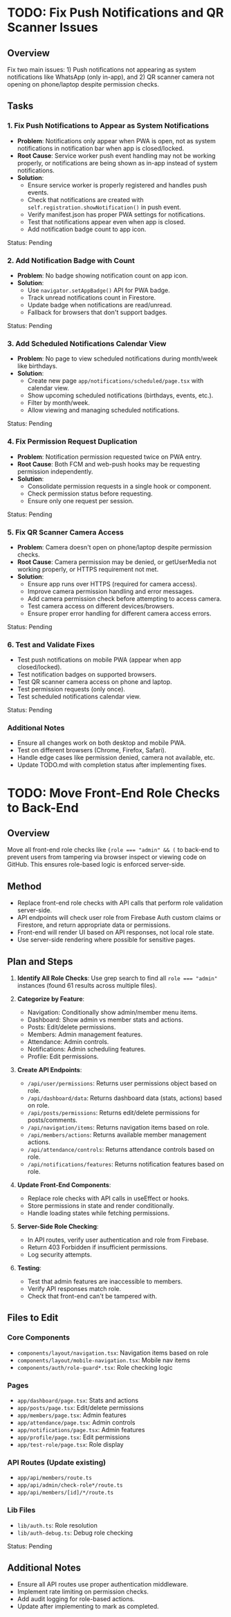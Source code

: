 # TODO: Fix Push Notifications and QR Scanner Issues

## Overview

Fix two main issues: 1) Push notifications not appearing as system notifications like WhatsApp (only in-app), and 2) QR scanner camera not opening on phone/laptop despite permission checks.

## Tasks

### 1. Fix Push Notifications to Appear as System Notifications

- **Problem**: Notifications only appear when PWA is open, not as system notifications in notification bar when app is closed/locked.
- **Root Cause**: Service worker push event handling may not be working properly, or notifications are being shown as in-app instead of system notifications.
- **Solution**:
  - Ensure service worker is properly registered and handles push events.
  - Check that notifications are created with `self.registration.showNotification()` in push event.
  - Verify manifest.json has proper PWA settings for notifications.
  - Test that notifications appear even when app is closed.
  - Add notification badge count to app icon.

Status: Pending

### 2. Add Notification Badge with Count

- **Problem**: No badge showing notification count on app icon.
- **Solution**:
  - Use `navigator.setAppBadge()` API for PWA badge.
  - Track unread notifications count in Firestore.
  - Update badge when notifications are read/unread.
  - Fallback for browsers that don't support badges.

Status: Pending

### 3. Add Scheduled Notifications Calendar View

- **Problem**: No page to view scheduled notifications during month/week like birthdays.
- **Solution**:
  - Create new page `app/notifications/scheduled/page.tsx` with calendar view.
  - Show upcoming scheduled notifications (birthdays, events, etc.).
  - Filter by month/week.
  - Allow viewing and managing scheduled notifications.

Status: Pending

### 4. Fix Permission Request Duplication

- **Problem**: Notification permission requested twice on PWA entry.
- **Root Cause**: Both FCM and web-push hooks may be requesting permission independently.
- **Solution**:
  - Consolidate permission requests in a single hook or component.
  - Check permission status before requesting.
  - Ensure only one request per session.

Status: Pending

### 5. Fix QR Scanner Camera Access

- **Problem**: Camera doesn't open on phone/laptop despite permission checks.
- **Root Cause**: Camera permission may be denied, or getUserMedia not working properly, or HTTPS requirement not met.
- **Solution**:
  - Ensure app runs over HTTPS (required for camera access).
  - Improve camera permission handling and error messages.
  - Add camera permission check before attempting to access camera.
  - Test camera access on different devices/browsers.
  - Ensure proper error handling for different camera access errors.

Status: Pending

### 6. Test and Validate Fixes

- Test push notifications on mobile PWA (appear when app closed/locked).
- Test notification badges on supported browsers.
- Test QR scanner camera access on phone and laptop.
- Test permission requests (only once).
- Test scheduled notifications calendar view.

Status: Pending

### Additional Notes

- Ensure all changes work on both desktop and mobile PWA.
- Test on different browsers (Chrome, Firefox, Safari).
- Handle edge cases like permission denied, camera not available, etc.
- Update TODO.md with completion status after implementing fixes.

# TODO: Move Front-End Role Checks to Back-End

## Overview

Move all front-end role checks like `{role === "admin" && (` to back-end to prevent users from tampering via browser inspect or viewing code on GitHub. This ensures role-based logic is enforced server-side.

## Method

- Replace front-end role checks with API calls that perform role validation server-side.
- API endpoints will check user role from Firebase Auth custom claims or Firestore, and return appropriate data or permissions.
- Front-end will render UI based on API responses, not local role state.
- Use server-side rendering where possible for sensitive pages.

## Plan and Steps

1. **Identify All Role Checks**: Use grep search to find all `role === "admin"` instances (found 61 results across multiple files).

2. **Categorize by Feature**:

   - Navigation: Conditionally show admin/member menu items.
   - Dashboard: Show admin vs member stats and actions.
   - Posts: Edit/delete permissions.
   - Members: Admin management features.
   - Attendance: Admin controls.
   - Notifications: Admin scheduling features.
   - Profile: Edit permissions.

3. **Create API Endpoints**:

   - `/api/user/permissions`: Returns user permissions object based on role.
   - `/api/dashboard/data`: Returns dashboard data (stats, actions) based on role.
   - `/api/posts/permissions`: Returns edit/delete permissions for posts/comments.
   - `/api/navigation/items`: Returns navigation items based on role.
   - `/api/members/actions`: Returns available member management actions.
   - `/api/attendance/controls`: Returns attendance controls based on role.
   - `/api/notifications/features`: Returns notification features based on role.

4. **Update Front-End Components**:

   - Replace role checks with API calls in useEffect or hooks.
   - Store permissions in state and render conditionally.
   - Handle loading states while fetching permissions.

5. **Server-Side Role Checking**:

   - In API routes, verify user authentication and role from Firebase.
   - Return 403 Forbidden if insufficient permissions.
   - Log security attempts.

6. **Testing**:
   - Test that admin features are inaccessible to members.
   - Verify API responses match role.
   - Check that front-end can't be tampered with.

## Files to Edit

### Core Components

- `components/layout/navigation.tsx`: Navigation items based on role
- `components/layout/mobile-navigation.tsx`: Mobile nav items
- `components/auth/role-guard*.tsx`: Role checking logic

### Pages

- `app/dashboard/page.tsx`: Stats and actions
- `app/posts/page.tsx`: Edit/delete permissions
- `app/members/page.tsx`: Admin features
- `app/attendance/page.tsx`: Admin controls
- `app/notifications/page.tsx`: Admin features
- `app/profile/page.tsx`: Edit permissions
- `app/test-role/page.tsx`: Role display

### API Routes (Update existing)

- `app/api/members/route.ts`
- `app/api/admin/check-role*/route.ts`
- `app/api/members/[id]/*/route.ts`

### Lib Files

- `lib/auth.ts`: Role resolution
- `lib/auth-debug.ts`: Debug role checking

Status: Pending

## Additional Notes

- Ensure all API routes use proper authentication middleware.
- Implement rate limiting on permission checks.
- Add audit logging for role-based actions.
- Update after implementing to mark as completed.
